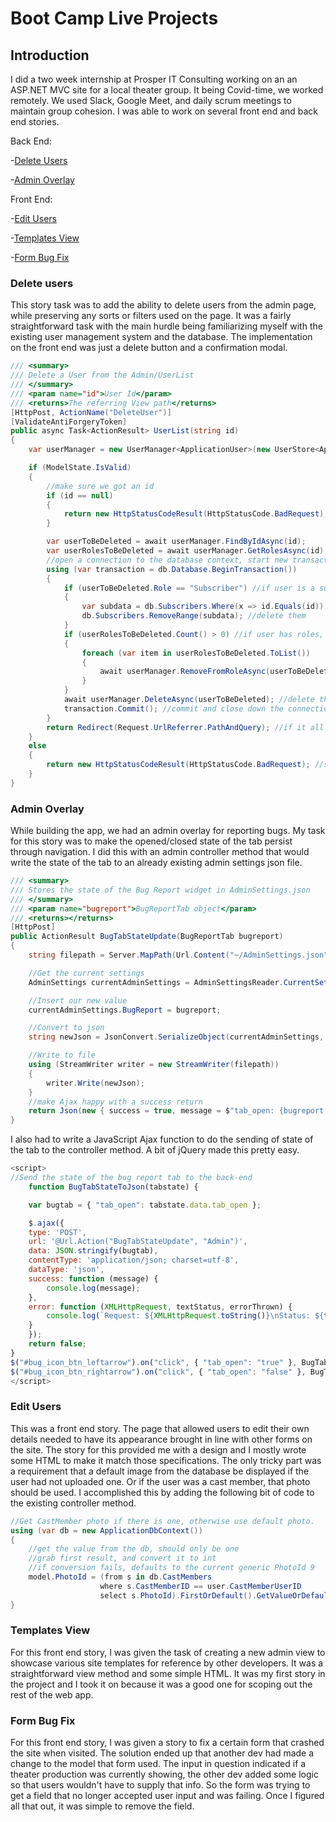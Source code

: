 # Boot Camp Live Projects


## Introduction

I did a two week internship at Prosper IT Consulting working on an an ASP.NET MVC site for a local theater group. It being Covid-time, we worked remotely. We used Slack, Google Meet, and daily scrum meetings to maintain group cohesion. I was able to work on several front end and back end stories.

Back End:

-[Delete Users](https://github.com/mcleeder/CodeSamples/blob/main/ASPNET_MVC_App.md#delete-users)

-[Admin Overlay](https://github.com/mcleeder/CodeSamples/blob/main/ASPNET_MVC_App.md#admin-overlay)


Front End:

-[Edit Users](https://github.com/mcleeder/CodeSamples/blob/main/ASPNET_MVC_App.mdd#edit-users)

-[Templates View](https://github.com/mcleeder/CodeSamples/blob/main/ASPNET_MVC_App.md#templates-view)

-[Form Bug Fix](https://github.com/mcleeder/CodeSamples/blob/main/ASPNET_MVC_App.md#form-bug-fix)

### Delete users

This story task was to add the ability to delete users from the admin page, while preserving any sorts or filters used on the page. It was a fairly straightforward task with the main hurdle being familiarizing myself with the existing user management system and the database. The implementation on the front end was just a delete button and a confirmation modal.

```c#
/// <summary>
/// Delete a User from the Admin/UserList
/// </summary>
/// <param name="id">User Id</param>
/// <returns>The referring View path</returns>
[HttpPost, ActionName("DeleteUser")]
[ValidateAntiForgeryToken]
public async Task<ActionResult> UserList(string id)
{
	var userManager = new UserManager<ApplicationUser>(new UserStore<ApplicationUser>(db));

	if (ModelState.IsValid)
	{
		//make sure we got an id
		if (id == null)
		{
			return new HttpStatusCodeResult(HttpStatusCode.BadRequest);
		}

		var userToBeDeleted = await userManager.FindByIdAsync(id);
		var userRolesToBeDeleted = await userManager.GetRolesAsync(id);
		//open a connection to the database context, start new transaction
		using (var transaction = db.Database.BeginTransaction()) 
		{
			if (userToBeDeleted.Role == "Subscriber") //if user is a subscriber, remove that data, otherwise fk errors
			{
				var subdata = db.Subscribers.Where(x => id.Equals(id)); //get all the rows with ids that match ours from dbo.Subscribers
				db.Subscribers.RemoveRange(subdata); //delete them
			}
			if (userRolesToBeDeleted.Count() > 0) //if user has roles, get rid of them
			{
				foreach (var item in userRolesToBeDeleted.ToList())
				{
					await userManager.RemoveFromRoleAsync(userToBeDeleted.Id, item);
				}
			}
			await userManager.DeleteAsync(userToBeDeleted); //delete the user
			transaction.Commit(); //commit and close down the connection
		}
		return Redirect(Request.UrlReferrer.PathAndQuery); //if it all worked out, go back to admin/userlist and keep the same sort/filters/search
	}
	else
	{
		return new HttpStatusCodeResult(HttpStatusCode.BadRequest); //something went wrong, invalid model
	}
}
```

### Admin Overlay

While building the app, we had an admin overlay for reporting bugs. My task for this story was to make the opened/closed state of the tab persist through navigation. I did this with an admin controller method that would write the state of the tab to an already existing admin settings json file.

```c#
/// <summary>
/// Stores the state of the Bug Report widget in AdminSettings.json
/// </summary>
/// <param name="bugreport">BugReportTab object</param>
/// <returns></returns>
[HttpPost]
public ActionResult BugTabStateUpdate(BugReportTab bugreport)
{
	string filepath = Server.MapPath(Url.Content("~/AdminSettings.json"));

	//Get the current settings
	AdminSettings currentAdminSettings = AdminSettingsReader.CurrentSettings();

	//Insert our new value
	currentAdminSettings.BugReport = bugreport;

	//Convert to json
	string newJson = JsonConvert.SerializeObject(currentAdminSettings, Formatting.Indented);

	//Write to file
	using (StreamWriter writer = new StreamWriter(filepath))
	{
		writer.Write(newJson);
	}
	//make Ajax happy with a success return
	return Json(new { success = true, message = $"tab_open: {bugreport.tab_open}" });
}
```

I also had to write a JavaScript Ajax function to do the sending of state of the tab to the controller method. A bit of jQuery made this pretty easy.

```javascript
<script>
//Send the state of the bug report tab to the back-end
	function BugTabStateToJson(tabstate) {

	var bugtab = { "tab_open": tabstate.data.tab_open };

	$.ajax({
	type: 'POST',
	url: '@Url.Action("BugTabStateUpdate", "Admin")',
	data: JSON.stringify(bugtab),
	contentType: 'application/json; charset=utf-8',
	dataType: 'json',
	success: function (message) {
		console.log(message);
	},
	error: function (XMLHttpRequest, textStatus, errorThrown) {
		console.log(`Request: ${XMLHttpRequest.toString()}\nStatus: ${textStatus}\nError:${errorThrown}`);
	}
	});
	return false;
}
$("#bug_icon_btn_leftarrow").on("click", { "tab_open": "true" }, BugTabStateToJson);
$("#bug_icon_btn_rightarrow").on("click", { "tab_open": "false" }, BugTabStateToJson);
</script>

```

### Edit Users

This was a front end story. The page that allowed users to edit their own details needed to have its appearance brought in line with other forms on the site. The story for this provided me with a design and I mostly wrote some HTML to make it match those specifications. The only tricky part was a requirement that a default image from the database be displayed if the user had not uploaded one. Or if the user was a cast member, that photo should be used. I accomplished this by adding the following bit of code to the existing controller method.

```c#
//Get CastMember photo if there is one, otherwise use default photo.
using (var db = new ApplicationDbContext())
{
    //get the value from the db, should only be one
    //grab first result, and convert it to int
    //if conversion fails, defaults to the current generic PhotoId 9
    model.PhotoId = (from s in db.CastMembers
                    where s.CastMemberID == user.CastMemberUserID
                    select s.PhotoId).FirstOrDefault().GetValueOrDefault(9);
}
```

### Templates View

For this front end story, I was given the task of creating a new admin view to showcase various site templates for reference by other developers. It was a straightforward view method and some simple HTML. It was my first story in the project and I took it on because it was a good one for scoping out the rest of the web app.

### Form Bug Fix

For this front end story, I was given a story to fix a certain form that crashed the site when visited. The solution ended up that another dev had made a change to the model that form used. The input in question indicated if a theater production was currently showing, the other dev added some logic so that users wouldn't have to supply that info. So the form was trying to get a field that no longer accepted user input and was failing. Once I figured all that out, it was simple to remove the field.
